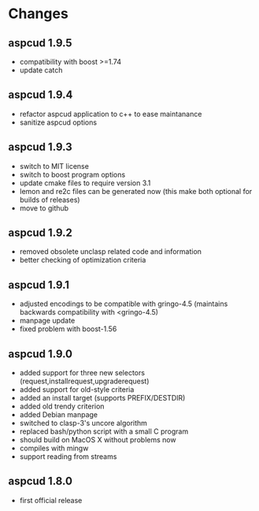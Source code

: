 # Changes

## aspcud 1.9.5
  * compatibility with boost >=1.74
  * update catch
## aspcud 1.9.4
  * refactor aspcud application to c++ to ease maintanance
  * sanitize aspcud options
## aspcud 1.9.3
  * switch to MIT license
  * switch to boost program options
  * update cmake files to require version 3.1
  * lemon and re2c files can be generated now
    (this make both optional for builds of releases)
  * move to github
## aspcud 1.9.2
  * removed obsolete unclasp related code and information
  * better checking of optimization criteria
## aspcud 1.9.1
  * adjusted encodings to be compatible with gringo-4.5
    (maintains backwards compatibility with <gringo-4.5)
  * manpage update
  * fixed problem with boost-1.56
## aspcud 1.9.0
  * added support for three new selectors (request,installrequest,upgraderequest)
  * added support for old-style criteria
  * added an install target (supports PREFIX/DESTDIR)
  * added old trendy criterion
  * added Debian manpage
  * switched to clasp-3's uncore algorithm
  * replaced bash/python script with a small C program
  * should build on MacOS X without problems now
  * compiles with mingw
  * support reading from streams
## aspcud 1.8.0
  * first official release
